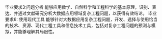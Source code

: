 毕业要求3:问题分析	能够应用数学、自然科学和工程科学的基本原理，识别、表达、并通过文献研究分析大数据应用领域复杂工程问题，以获得有效结论。
毕业要求6: 使用现代工具	能够针对大数据应用复杂工程问题，开发、选择与使用恰当的技术、资源、现代工程工具和信息技术工具，包括对复杂工程问题的预测与模拟，并能够理解其局限性。